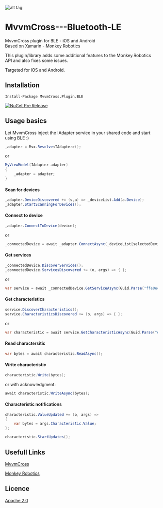 ![alt tag](https://raw.github.com/xabre/MvvmCross-BluetoothLE/master/icon_small.png)
# MvvmCross---Bluetooth-LE   
MvvmCross plugin for BLE - iOS and Android   
Based on Xamarin - [Monkey Robotics](https://github.com/xamarin/Monkey.Robotics)

This plugin/library adds some additional features to the Monkey.Robotics API and also fixes some issues.  

Targeted for iOS and Android.
    
## Installation

```
Install-Package MvvmCross.Plugin.BLE
```

[![NuGet Pre Release](https://img.shields.io/badge/nuget-0.9--beta3-blue.svg?style=flat)](https://www.nuget.org/packages/MvvmCross.Plugin.BLE/0.9.0-beta3)

## Usage basics   
   
Let MvvmCross inject the IAdapter service in your shared code and start using BLE :)

```csharp
_adapter = Mvx.Resolve<IAdapter>();
```
or
```csharp
MyViewModel(IAdapter adapter)
{
	_adapter = adapter;
}
```

#### Scan for devices
```csharp
_adapter.DeviceDiscovered += (s,a) => _deviceList.Add(a.Device);
_adapter.StartScanningForDevices();
```

#### Connect to device
```csharp
_adapter.ConnectToDevice(device);
```
or
```csharp
_connectedDevice = await _adapter.ConnectAsync(_deviceList[selectedDeviceIndex]);
```

#### Get services
```csharp
_connectedDevice.DiscoverServices();
_connectedDevice.ServicesDiscovered += (o, args) => { };
```
or
```csharp
var service = await _connectedDevice.GetServiceAsync(Guid.Parse("ffe0ecd2-3d16-4f8d-90de-e89e7fc396a5"));
```

#### Get characteristics
```csharp
service.DiscoverCharacteristics();
service.CharacteristicsDiscovered += (o, args) => { };
```
or
```csharp
var characteristic = await service.GetCharacteristicAsync(Guid.Parse("d8de624e-140f-4a22-8594-e2216b84a5f2"));
```

#### Read charactersitic
```csharp
var bytes = await characteristic.ReadAsync();
```

#### Write characteristic
```csharp
characteristic.Write(bytes);
```
or with acknowledgment:
```csharp
await characteristic.WriteAsync(bytes);
```

#### Characteristic notifications
```csharp
characteristic.ValueUpdated += (o, args) =>
{
 	var bytes = args.Characteristic.Value;
};

characteristic.StartUpdates();
```

## Usefull Links

[MvvmCross](https://github.com/MvvmCross)

[Monkey Robotics](https://github.com/xamarin/Monkey.Robotics)

## Licence

[Apache 2.0](https://github.com/xabre/MvvmCross-BluetoothLE/blob/master/LICENSE)




